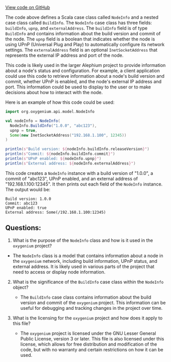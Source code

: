 [View code on GitHub](https://github.com/oxygenium/oxygenium/api/src/main/scala/org/oxygenium/api/model/NodeInfo.scala)

The code above defines a Scala case class called `NodeInfo` and a nested case class called `BuildInfo`. The `NodeInfo` case class has three fields: `buildInfo`, `upnp`, and `externalAddress`. The `buildInfo` field is of type `BuildInfo` and contains information about the build version and commit of the node. The `upnp` field is a boolean that indicates whether the node is using UPnP (Universal Plug and Play) to automatically configure its network settings. The `externalAddress` field is an optional `InetSocketAddress` that represents the external IP address and port of the node.

This code is likely used in the larger Alephium project to provide information about a node's status and configuration. For example, a client application could use this code to retrieve information about a node's build version and commit, whether UPnP is enabled, and the node's external IP address and port. This information could be used to display to the user or to make decisions about how to interact with the node.

Here is an example of how this code could be used:

```scala
import org.oxygenium.api.model.NodeInfo

val nodeInfo = NodeInfo(
  NodeInfo.BuildInfo("1.0.0", "abc123"),
  upnp = true,
  Some(new InetSocketAddress("192.168.1.100", 12345))
)

println(s"Build version: ${nodeInfo.buildInfo.releaseVersion}")
println(s"Commit: ${nodeInfo.buildInfo.commit}")
println(s"UPnP enabled: ${nodeInfo.upnp}")
println(s"External address: ${nodeInfo.externalAddress}")
```

This code creates a `NodeInfo` instance with a build version of "1.0.0", a commit of "abc123", UPnP enabled, and an external address of "192.168.1.100:12345". It then prints out each field of the `NodeInfo` instance. The output would be:

```
Build version: 1.0.0
Commit: abc123
UPnP enabled: true
External address: Some(/192.168.1.100:12345)
```
## Questions: 
 1. What is the purpose of the `NodeInfo` class and how is it used in the `oxygenium` project?
   - The `NodeInfo` class is a model that contains information about a node in the `oxygenium` network, including build information, UPnP status, and external address. It is likely used in various parts of the project that need to access or display node information.
   
2. What is the significance of the `BuildInfo` case class within the `NodeInfo` object?
   - The `BuildInfo` case class contains information about the build version and commit of the `oxygenium` project. This information can be useful for debugging and tracking changes in the project over time.
   
3. What is the licensing for the `oxygenium` project and how does it apply to this file?
   - The `oxygenium` project is licensed under the GNU Lesser General Public License, version 3 or later. This file is also licensed under this license, which allows for free distribution and modification of the code, but with no warranty and certain restrictions on how it can be used.